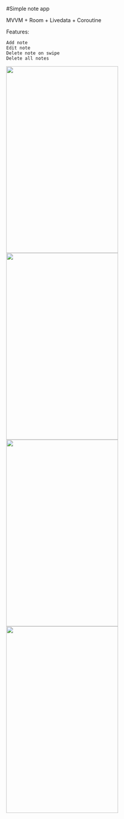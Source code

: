 #Simple note app

MVVM + Room + Livedata + Coroutine

Features: 

```
Add note
Edit note
Delete note on swipe
Delete all notes
```

<img src="../master/screenshots/1.png" width="300" height="500">

<img src="../master/screenshots/2.png" width="300" height="500">

<img src="../master/screenshots/3.png" width="300" height="500">

<img src="../master/screenshots/4.png" width="300" height="500">

